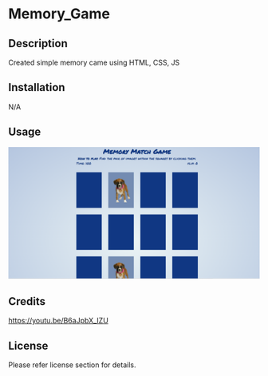 # Memory_Game
## Description
Created simple memory came using HTML, CSS, JS

## Installation

N/A

## Usage

![screen shot](image/Screenshot.png)
    

## Credits

https://youtu.be/B6aJpbX_IZU

## License

Please refer license section for details.

